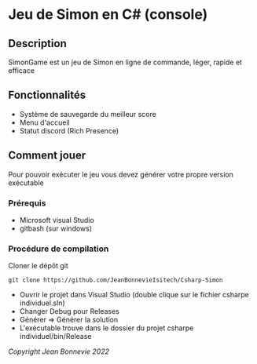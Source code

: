 # Jeu de Simon en C# (console)
## Description
SimonGame est un jeu de Simon en ligne de commande, léger, rapide et efficace

## Fonctionnalités
 * Système de sauvegarde du meilleur score
 * Menu d'accueil
 * Statut discord (Rich Presence)

## Comment jouer
Pour pouvoir exécuter le jeu vous devez générer votre propre version exécutable
### Prérequis
 * Microsoft visual Studio
 * gitbash (sur windows)

### Procédure de compilation
Cloner le dépôt git
```
git clone https://github.com/JeanBonnevieIsitech/Csharp-Simon
```
 * Ouvrir le projet dans Visual Studio (double clique sur le fichier csharpe individuel.sln)
 * Changer Debug pour Releases
 * Générer => Générer la solution
 * L'exécutable trouve dans le dossier du projet csharpe individuel/bin/Release 

*Copyright Jean Bonnevie* 
*2022*
